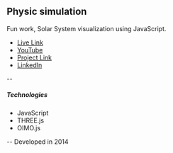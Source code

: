 ## Physic simulation
Fun work, Solar System visualization using JavaScript.
+ [Live Link](https://elumine.github.io/web-dev.physic-simulation)
+ [YouTube](https://youtu.be/vJn20atIyEk)
+ [Project Link](https://elumine.github.io/#/project/web-dev.physic-simulation)
+ [LinkedIn](https://www.linkedin.com/in/elumine)

--
##### Technologies
+ JavaScript
+ THREE.js
+ OIMO.js

--
Developed in 2014
